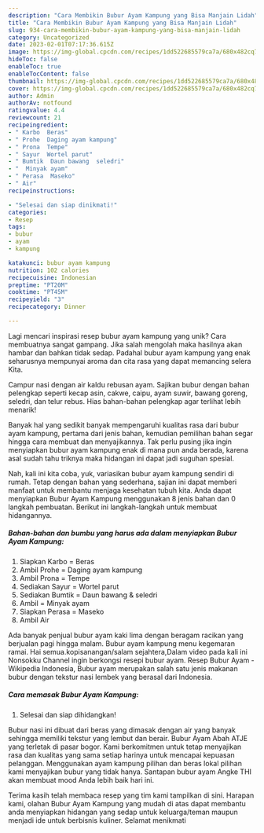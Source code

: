 ```yaml
---
description: "Cara Membikin Bubur Ayam Kampung yang Bisa Manjain Lidah"
title: "Cara Membikin Bubur Ayam Kampung yang Bisa Manjain Lidah"
slug: 934-cara-membikin-bubur-ayam-kampung-yang-bisa-manjain-lidah
category: Uncategorized
date: 2023-02-01T07:17:36.615Z
image: https://img-global.cpcdn.com/recipes/1dd522685579ca7a/680x482cq70/bubur-ayam-kampung-foto-resep-utama.jpg
hideToc: false
enableToc: true
enableTocContent: false
thumbnail: https://img-global.cpcdn.com/recipes/1dd522685579ca7a/680x482cq70/bubur-ayam-kampung-foto-resep-utama.jpg
cover: https://img-global.cpcdn.com/recipes/1dd522685579ca7a/680x482cq70/bubur-ayam-kampung-foto-resep-utama.jpg
author: Admin
authorAv: notfound
ratingvalue: 4.4
reviewcount: 21
recipeingredient:
- " Karbo  Beras"
- " Prohe  Daging ayam kampung"
- " Prona  Tempe"
- " Sayur  Wortel parut"
- " Bumtik  Daun bawang  seledri"
- "  Minyak ayam"
- " Perasa  Maseko"
- " Air"
recipeinstructions:

- "Selesai dan siap dinikmati!"
categories:
- Resep
tags:
- bubur
- ayam
- kampung

katakunci: bubur ayam kampung 
nutrition: 102 calories
recipecuisine: Indonesian
preptime: "PT20M"
cooktime: "PT45M"
recipeyield: "3"
recipecategory: Dinner

---
```





Lagi mencari inspirasi resep bubur ayam kampung yang unik? Cara membuatnya sangat gampang. Jika salah mengolah maka hasilnya akan hambar dan bahkan tidak sedap. Padahal bubur ayam kampung yang enak seharusnya mempunyai aroma dan cita rasa yang dapat memancing selera Kita.





Campur nasi dengan air kaldu rebusan ayam. Sajikan bubur dengan bahan pelengkap seperti kecap asin, cakwe, caipu, ayam suwir, bawang goreng, seledri, dan telur rebus. Hias bahan-bahan pelengkap agar terlihat lebih menarik!

Banyak hal yang sedikit banyak mempengaruhi kualitas rasa dari bubur ayam kampung, pertama dari jenis bahan, kemudian pemilihan bahan segar hingga cara membuat dan menyajikannya. Tak perlu pusing jika ingin menyiapkan bubur ayam kampung enak di mana pun anda berada, karena asal sudah tahu triknya maka hidangan ini dapat jadi suguhan spesial.






Nah, kali ini kita coba, yuk, variasikan bubur ayam kampung sendiri di rumah. Tetap dengan bahan yang sederhana, sajian ini dapat memberi manfaat untuk membantu menjaga kesehatan tubuh kita. Anda dapat menyiapkan Bubur Ayam Kampung menggunakan 8 jenis bahan dan 0 langkah pembuatan. Berikut ini langkah-langkah untuk membuat hidangannya.

<!--inarticleads1-->

##### Bahan-bahan dan bumbu yang harus ada dalam menyiapkan Bubur Ayam Kampung:

1. Siapkan  Karbo = Beras
1. Ambil  Prohe = Daging ayam kampung
1. Ambil  Prona = Tempe
1. Sediakan  Sayur = Wortel parut
1. Sediakan  Bumtik = Daun bawang &amp; seledri
1. Ambil  = Minyak ayam
1. Siapkan  Perasa = Maseko
1. Ambil  Air


Ada banyak penjual bubur ayam kaki lima dengan beragam racikan yang berjualan pagi hingga malam. Bubur ayam kampung menu kegemaran ramai. Hai semua.kopisanangan/salam sejahtera,Dalam video pada kali ini Nonsokku Channel ingin berkongsi resepi bubur ayam. Resep Bubur Ayam - Wikipedia Indonesia, Bubur ayam merupakan salah satu jenis makanan bubur dengan tekstur nasi lembek yang berasal dari Indonesia. 

<!--inarticleads2-->

##### Cara memasak Bubur Ayam Kampung:


1. Selesai dan siap dihidangkan!

Bubur nasi ini dibuat dari beras yang dimasak dengan air yang banyak sehingga memiliki tekstur yang lembut dan berair. Bubur Ayam Abah ATJE yang terletak di pasar bogor. Kami berkomitmen untuk tetap menyajikan rasa dan kualitas yang sama setiap harinya untuk mencapai kepuasan pelanggan. Menggunakan ayam kampung pilihan dan beras lokal pilihan kami menyajikan bubur yang tidak hanya. Santapan bubur ayam Angke THI akan membuat mood Anda lebih baik hari ini. 

Terima kasih telah membaca resep yang tim kami tampilkan di sini. Harapan kami, olahan Bubur Ayam Kampung yang mudah di atas dapat membantu anda menyiapkan hidangan yang sedap untuk keluarga/teman maupun menjadi ide untuk berbisnis kuliner. Selamat menikmati
